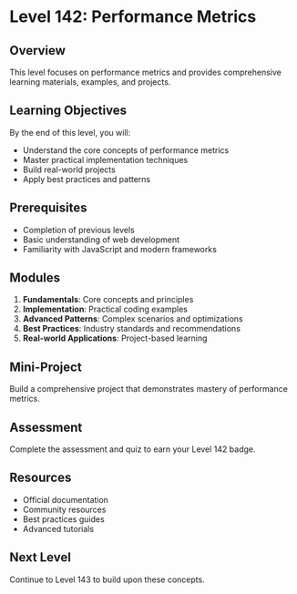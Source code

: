 # Level 142: Performance Metrics

## Overview
This level focuses on performance metrics and provides comprehensive learning materials, examples, and projects.

## Learning Objectives
By the end of this level, you will:
- Understand the core concepts of performance metrics
- Master practical implementation techniques
- Build real-world projects
- Apply best practices and patterns

## Prerequisites
- Completion of previous levels
- Basic understanding of web development
- Familiarity with JavaScript and modern frameworks

## Modules
1. **Fundamentals**: Core concepts and principles
2. **Implementation**: Practical coding examples
3. **Advanced Patterns**: Complex scenarios and optimizations
4. **Best Practices**: Industry standards and recommendations
5. **Real-world Applications**: Project-based learning

## Mini-Project
Build a comprehensive project that demonstrates mastery of performance metrics.

## Assessment
Complete the assessment and quiz to earn your Level 142 badge.

## Resources
- Official documentation
- Community resources
- Best practices guides
- Advanced tutorials

## Next Level
Continue to Level 143 to build upon these concepts.
